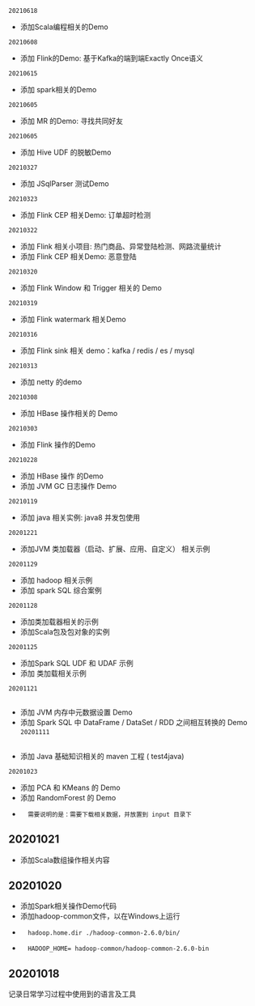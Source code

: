 ```20210618```
* 添加Scala编程相关的Demo

``20210608``
* 添加 Flink的Demo: 基于Kafka的端到端Exactly Once语义

```20210615```
* 添加 spark相关的Demo

```20210605```
* 添加 MR 的Demo: 寻找共同好友

```20210605```
* 添加 Hive UDF 的脱敏Demo

```20210327```
* 添加 JSqlParser 测试Demo

```20210323```
* 添加 Flink CEP 相关Demo: 订单超时检测

```20210322```
* 添加 Flink 相关小项目: 热门商品、异常登陆检测、网路流量统计
* 添加 Flink CEP 相关Demo: 恶意登陆

```20210320```
* 添加 Flink Window 和 Trigger 相关的 Demo

```20210319```
* 添加 Flink watermark 相关Demo

```20210316```
* 添加 Flink sink 相关 demo：kafka / redis / es / mysql

```20210313```
* 添加 netty 的demo

```20210308```
* 添加 HBase 操作相关的 Demo


```20210303```
* 添加 Flink 操作的Demo

```20210228```
* 添加 HBase 操作 的Demo
* 添加 JVM GC 日志操作 Demo

```20210119```
* 添加 java 相关实例: java8 并发包使用



```20201221```
* 添加JVM 类加载器（启动、扩展、应用、自定义） 相关示例

```20201129```
* 添加 hadoop 相关示例
* 添加 spark SQL 综合案例

```20201128```
* 添加类加载器相关的示例
* 添加Scala包及包对象的实例

```20201125```
* 添加Spark SQL UDF 和 UDAF 示例
* 添加 类加载相关示例

```20201121```
##
- 添加 JVM 内存中元数据设置 Demo
- 添加 Spark SQL 中 DataFrame / DataSet / RDD 之间相互转换的 Demo
```20201111```
##
- 添加 Java 基础知识相关的 maven 工程 ( test4java) <br>

```20201023```
- 添加 PCA 和 KMeans 的 Demo
- 添加 RandomForest 的 Demo
-       需要说明的是：需要下载相关数据，并放置到 input 目录下 


## 20201021
- 添加Scala数组操作相关内容

## 20201020
- 添加Spark相关操作Demo代码
- 添加hadoop-common文件，以在Windows上运行
 -       hadoop.home.dir ./hadoop-common-2.6.0/bin/
 -       HADOOP_HOME= hadoop-common/hadoop-common-2.6.0-bin

## 20201018
记录日常学习过程中使用到的语言及工具
